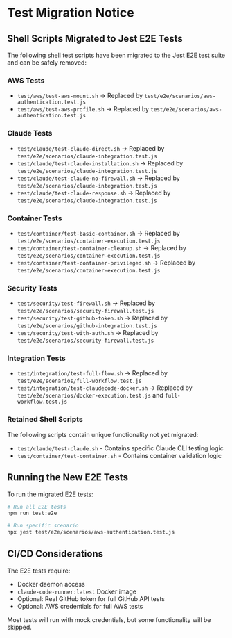 # Test Migration Notice

## Shell Scripts Migrated to Jest E2E Tests

The following shell test scripts have been migrated to the Jest E2E test suite and can be safely removed:

### AWS Tests
- `test/aws/test-aws-mount.sh` → Replaced by `test/e2e/scenarios/aws-authentication.test.js`
- `test/aws/test-aws-profile.sh` → Replaced by `test/e2e/scenarios/aws-authentication.test.js`

### Claude Tests
- `test/claude/test-claude-direct.sh` → Replaced by `test/e2e/scenarios/claude-integration.test.js`
- `test/claude/test-claude-installation.sh` → Replaced by `test/e2e/scenarios/claude-integration.test.js`
- `test/claude/test-claude-no-firewall.sh` → Replaced by `test/e2e/scenarios/claude-integration.test.js`
- `test/claude/test-claude-response.sh` → Replaced by `test/e2e/scenarios/claude-integration.test.js`

### Container Tests
- `test/container/test-basic-container.sh` → Replaced by `test/e2e/scenarios/container-execution.test.js`
- `test/container/test-container-cleanup.sh` → Replaced by `test/e2e/scenarios/container-execution.test.js`
- `test/container/test-container-privileged.sh` → Replaced by `test/e2e/scenarios/container-execution.test.js`

### Security Tests
- `test/security/test-firewall.sh` → Replaced by `test/e2e/scenarios/security-firewall.test.js`
- `test/security/test-github-token.sh` → Replaced by `test/e2e/scenarios/github-integration.test.js`
- `test/security/test-with-auth.sh` → Replaced by `test/e2e/scenarios/security-firewall.test.js`

### Integration Tests
- `test/integration/test-full-flow.sh` → Replaced by `test/e2e/scenarios/full-workflow.test.js`
- `test/integration/test-claudecode-docker.sh` → Replaced by `test/e2e/scenarios/docker-execution.test.js` and `full-workflow.test.js`

### Retained Shell Scripts
The following scripts contain unique functionality not yet migrated:
- `test/claude/test-claude.sh` - Contains specific Claude CLI testing logic
- `test/container/test-container.sh` - Contains container validation logic

## Running the New E2E Tests

To run the migrated E2E tests:

```bash
# Run all E2E tests
npm run test:e2e

# Run specific scenario
npx jest test/e2e/scenarios/aws-authentication.test.js
```

## CI/CD Considerations

The E2E tests require:
- Docker daemon access
- `claude-code-runner:latest` Docker image
- Optional: Real GitHub token for full GitHub API tests
- Optional: AWS credentials for full AWS tests

Most tests will run with mock credentials, but some functionality will be skipped.